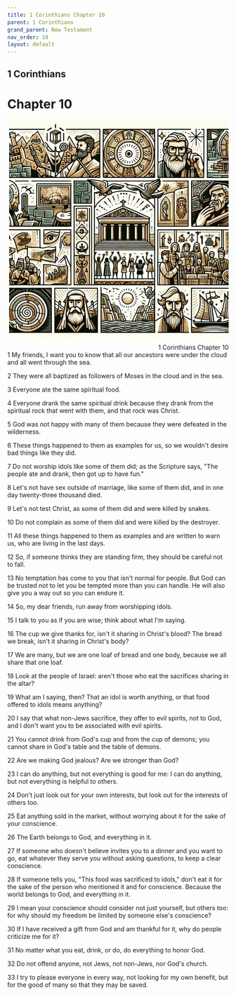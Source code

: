 ```yaml
---
title: 1 Corinthians Chapter 10
parent: 1 Corinthians
grand_parent: New Testament
nav_order: 10
layout: default
---
```


## 1 Corinthians

# Chapter 10

<div style="clear: both; text-align: right;">
    <img src="/assets/Image/1 Corinthians/500/10.jpg" alt="1 Corinthians Chapter 10" class="chapter-image" style="max-width: 100%; height: auto; float: right; margin: 0 0 10px 10px; padding-left: 10%;">
    <figcaption style="font-size: 14px;">1 Corinthians Chapter 10</figcaption>
</div>
1 My friends, I want you to know that all our ancestors were under the cloud and all went through the sea.

2 They were all baptized as followers of Moses in the cloud and in the sea.

3 Everyone ate the same spiritual food.

4 Everyone drank the same spiritual drink because they drank from the spiritual rock that went with them, and that rock was Christ.

5 God was not happy with many of them because they were defeated in the wilderness.

6 These things happened to them as examples for us, so we wouldn't desire bad things like they did.

7 Do not worship idols like some of them did; as the Scripture says, "The people ate and drank, then got up to have fun."

8 Let's not have sex outside of marriage, like some of them did, and in one day twenty-three thousand died.

9 Let's not test Christ, as some of them did and were killed by snakes.

10 Do not complain as some of them did and were killed by the destroyer.

11 All these things happened to them as examples and are written to warn us, who are living in the last days.

12 So, if someone thinks they are standing firm, they should be careful not to fall.

13 No temptation has come to you that isn't normal for people. But God can be trusted not to let you be tempted more than you can handle. He will also give you a way out so you can endure it.

14 So, my dear friends, run away from worshipping idols.

15 I talk to you as if you are wise; think about what I'm saying.

16 The cup we give thanks for, isn't it sharing in Christ's blood? The bread we break, isn't it sharing in Christ's body?

17 We are many, but we are one loaf of bread and one body, because we all share that one loaf.

18 Look at the people of Israel: aren't those who eat the sacrifices sharing in the altar?

19 What am I saying, then? That an idol is worth anything, or that food offered to idols means anything?

20 I say that what non-Jews sacrifice, they offer to evil spirits, not to God, and I don't want you to be associated with evil spirits.

21 You cannot drink from God's cup and from the cup of demons; you cannot share in God's table and the table of demons.

22 Are we making God jealous? Are we stronger than God?

23 I can do anything, but not everything is good for me: I can do anything, but not everything is helpful to others.

24 Don't just look out for your own interests, but look out for the interests of others too.

25 Eat anything sold in the market, without worrying about it for the sake of your conscience.

26 The Earth belongs to God, and everything in it.

27 If someone who doesn't believe invites you to a dinner and you want to go, eat whatever they serve you without asking questions, to keep a clear conscience.

28 If someone tells you, "This food was sacrificed to idols," don't eat it for the sake of the person who mentioned it and for conscience. Because the world belongs to God, and everything in it.

29 I mean your conscience should consider not just yourself, but others too: for why should my freedom be limited by someone else's conscience?

30 If I have received a gift from God and am thankful for it, why do people criticize me for it?

31 No matter what you eat, drink, or do, do everything to honor God.

32 Do not offend anyone, not Jews, not non-Jews, nor God's church.

33 I try to please everyone in every way, not looking for my own benefit, but for the good of many so that they may be saved.


